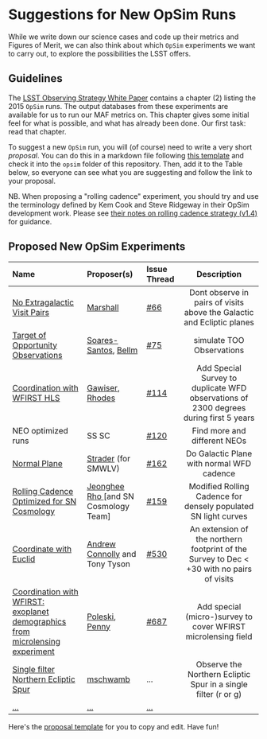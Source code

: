 # Suggestions for New OpSim Runs

While we write down our science cases and code up their metrics and
Figures of Merit, we can also think about which `OpSim` experiments
we want to carry out, to explore the possibilities the LSST offers.

## Guidelines

The [LSST Observing Strategy White Paper](https://github.com/LSSTScienceCollaborations/ObservingStrategy/raw/master/whitepaper/LSST_Observing_Strategy_White_Paper.pdf) contains a chapter (2) listing the 2015 `OpSim` runs. The output databases from these
experiments are available for us to run our MAF metrics on. This chapter gives some initial feel for what is possible, and what has already been done. Our first task: read that chapter.

To suggest a new `OpSim` run, you will (of course) need to write a very short *proposal*. You can do this in a markdown file following [this template](https://github.com/LSSTScienceCollaborations/ObservingStrategy/blob/master/opsim/Proposal_Template.md) and check it into the `opsim` folder of this repository. Then, add it to the Table below, so everyone can see what you are suggesting and follow the link to your proposal.

NB. When proposing a "rolling cadence" experiment, you should try and use the terminology defined by Kem Cook and Steve Ridgeway in their OpSim development work. Please see [their notes on rolling cadence strategy (v1.4)](https://docs.google.com/document/d/1OifCjqPMa76ErewS1zfY2KYjx0dBaY4KmXXnN3wm1GY/edit?usp=sharing) for guidance.


## Proposed New OpSim Experiments

 **Name**              | **Proposer(s)**       | **Issue Thread**| **Description**
:----------------------|:----------------------|:----------------|:----------------:
 [No Extragalactic Visit Pairs](https://github.com/LSSTScienceCollaborations/ObservingStrategy/blob/master/opsim/Proposal_NoExtragalacticVisitPairs.md) | [Marshall](https://github.com/drphilmarshall) | [#66](https://github.com/LSSTScienceCollaborations/ObservingStrategy/issues/66) | Dont observe in pairs of visits above the Galactic and Ecliptic planes
 [Target of Opportunity Observations](https://github.com/LSSTScienceCollaborations/ObservingStrategy/blob/master/opsim/Proposal_TOOObservations.md) | [Soares-Santos](https://github.com/soares-santos), [Bellm](https://github.com/soares-santos) | [#75](https://github.com/LSSTScienceCollaborations/ObservingStrategy/issues/75) | simulate TOO Observations
 [Coordination with WFIRST HLS](https://github.com/LSSTScienceCollaborations/ObservingStrategy/blob/master/opsim/Proposal_WFIRST-HLS.md) | [Gawiser](https://github.com/egawiser), [Rhodes](https://github.com/jasondrhodes) | [#114](https://github.com/LSSTScienceCollaborations/ObservingStrategy/issues/114) | Add Special Survey to duplicate WFD observations of 2300 degrees during first 5 years
NEO optimized runs | SS SC | [#120](https://github.com/LSSTScienceCollaborations/ObservingStrategy/issues/120) | Find more and different NEOs
[Normal Plane](https://github.com/LSSTScienceCollaborations/ObservingStrategy/blob/master/opsim/Proposal_GP.md) | [Strader](https://github.com/caprastro) (for SMWLV) | [#162](https://github.com/LSSTScienceCollaborations/ObservingStrategy/issues/162) | Do Galactic Plane with normal WFD cadence
 [Rolling Cadence Optimized for SN Cosmology](https://github.com/LSSTScienceCollaborations/ObservingStrategy/blob/master/opsim/Proposal_SN.md) | [Jeonghee Rho ](https://github.com/jhrlsst) [and SN Cosmology Team] | [#159](https://github.com/LSSTScienceCollaborations/ObservingStrategy/issues/159) | Modified Rolling Cadence for densely populated SN light curves
 [Coordinate with Euclid](https://github.com/LSSTScienceCollaborations/ObservingStrategy/blob/master/opsim/Proposal_Euclid.md) | [Andrew Connolly](https://github.com/connolly) and Tony Tyson | [#530](https://github.com/LSSTScienceCollaborations/ObservingStrategy/issues/530) | An extension of the northern footprint of the Survey to Dec < +30 with no pairs of visits
 [Coordination with WFIRST: exoplanet demographics from microlensing experiment](https://github.com/LSSTScienceCollaborations/ObservingStrategy/blob/master/opsim/Proposal_WFIRST-micro.md) | [Poleski](https://github.com/rpoleski), [Penny](https://github.com/mtpenny) | [#687](https://github.com/LSSTScienceCollaborations/ObservingStrategy/issues/687) | Add special (micro-)survey to cover WFIRST microlensing field
 [Single filter Northern Ecliptic Spur](Proposal_single_filter_northern_ecliptic_spur.md) | [mschwamb](https://github.com/mschwamb)| ... | Observe the Northern Ecliptic Spur in a single filter (r or g)
 [...](https://github.com/LSSTScienceCollaborations/ObservingStrategy/blob/master/opsim/) | [...](https://github.com/) | [...](https://github.com/LSSTScienceCollaborations/ObservingStrategy/issues/)
Here's the [proposal template](https://github.com/LSSTScienceCollaborations/ObservingStrategy/blob/master/opsim/Proposal_Template.md)
for you to copy and edit. Have fun!
